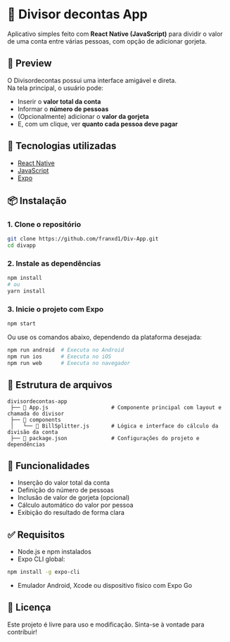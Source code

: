 # 🧾 Divisor decontas App

Aplicativo simples feito com **React Native (JavaScript)** para dividir o valor de uma conta entre várias pessoas, com opção de adicionar gorjeta.

## 📱 Preview

O Divisordecontas possui uma interface amigável e direta.  
Na tela principal, o usuário pode:

- Inserir o **valor total da conta**
- Informar o **número de pessoas**
- (Opcionalmente) adicionar o **valor da gorjeta**
- E, com um clique, ver **quanto cada pessoa deve pagar**


## 🧠 Tecnologias utilizadas

- [React Native](https://reactnative.dev/)
- [JavaScript](https://developer.mozilla.org/pt-BR/docs/Web/JavaScript)
- [Expo](https://expo.dev/)

## 📦 Instalação

### 1. Clone o repositório

```bash
git clone https://github.com/franxd1/Div-App.git
cd divapp
```

### 2. Instale as dependências

```bash
npm install
# ou
yarn install
```

### 3. Inicie o projeto com Expo

```bash
npm start
```

Ou use os comandos abaixo, dependendo da plataforma desejada:

```bash
npm run android  # Executa no Android
npm run ios      # Executa no iOS
npm run web      # Executa no navegador
```

## 📂 Estrutura de arquivos

```
divisordecontas-app
 ├── 📄 App.js                    # Componente principal com layout e chamada do divisor
 ├── 📁 components
 │   └── 📄 BillSplitter.js       # Lógica e interface do cálculo da divisão da conta
 ├── 📄 package.json              # Configurações do projeto e dependências
```

## 📱 Funcionalidades

- Inserção do valor total da conta
- Definição do número de pessoas
- Inclusão de valor de gorjeta (opcional)
- Cálculo automático do valor por pessoa
- Exibição do resultado de forma clara

## ✅ Requisitos

- Node.js e npm instalados
- Expo CLI global:

```bash
npm install -g expo-cli
```

- Emulador Android, Xcode ou dispositivo físico com Expo Go

## 📄 Licença

Este projeto é livre para uso e modificação. Sinta-se à vontade para contribuir!
